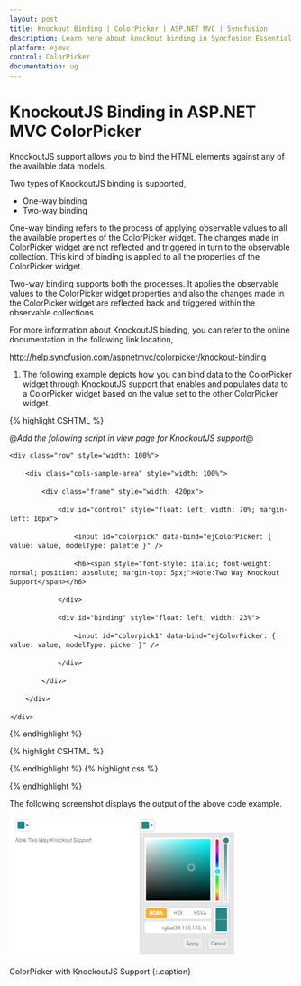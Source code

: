 ```yaml
---
layout: post
title: Knockout Binding | ColorPicker | ASP.NET MVC | Syncfusion
description: Learn here about knockout binding in Syncfusion Essential ASP.NET MVC ColorPicker Control, its elements, and more.
platform: ejmvc
control: ColorPicker
documentation: ug
---
```


# KnockoutJS Binding in ASP.NET MVC ColorPicker

KnockoutJS support allows you to bind the HTML elements against any of the available data models.

Two types of KnockoutJS binding is supported,

* One-way binding
* Two-way binding

One-way binding refers to the process of applying observable values to all the available properties of the ColorPicker widget. The changes made in ColorPicker widget are not reflected and triggered in turn to the observable collection. This kind of binding is applied to all the properties of the ColorPicker widget.

Two-way binding supports both the processes. It applies the observable values to the ColorPicker widget properties and also the changes made in the ColorPicker widget are reflected back and triggered within the observable collections. 

For more information about KnockoutJS binding, you can refer to the online documentation in the following link location,

<http://help.syncfusion.com/aspnetmvc/colorpicker/knockout-binding>

1. The following example depicts how you can bind data to the ColorPicker widget through KnockoutJS support that enables and populates data to a ColorPicker widget based on the value set to the other ColorPicker widget.

{% highlight CSHTML %}



@*Add the following script in view page for KnockoutJS support*@

<script src="http://cdn.syncfusion.com/js/assets/external/knockout.min.js"> </script>

<script src="http://cdn.syncfusion.com/13.1.0.21/js/web/ej.unobtrusive.min.js"> </script>

<script src="http://cdn.syncfusion.com/13.1.0.21/js/ej.widget.ko.min.js"> </script>



<div class="content-container-fluid">

    <div class="row" style="width: 100%">

        <div class="cols-sample-area" style="width: 100%">

            <div class="frame" style="width: 420px">

                <div id="control" style="float: left; width: 70%; margin-left: 10px">

                    <input id="colorpick" data-bind="ejColorPicker: { value: value, modelType: palette }" />

                    <h6><span style="font-style: italic; font-weight: normal; position: absolute; margin-top: 5px;">Note:Two Way Knockout Support</span></h6>

                </div>

                <div id="binding" style="float: left; width: 23%">

                    <input id="colorpick1" data-bind="ejColorPicker: { value: value, modelType: picker }" />

                </div>

            </div>

        </div>

    </div>

</div>
{% endhighlight  %}

{% highlight CSHTML %}
<script>

    window.viewModel = {

        value: ko.observable("#278787"),

        palette: ko.observable("palette"),

        picker: ko.observable("picker")

    };

    $(function () {

        ko.applyBindings(viewModel);

    });

</script>
{% endhighlight  %}
{% highlight css %}
<style>

    .element {

        display: inline-block;

    }



    .frame {

        width: 600px;

        border: 0px;

    }



    #control {

        width: 600px;

    }

</style>

{% endhighlight  %}

The following screenshot displays the output of the above code example.



![ASP.NET MVC ColorPicker KnockoutJS Support](Knockout-Binding_images/Knockout-Binding_img1.png)

ColorPicker with KnockoutJS Support
{:.caption}
